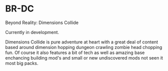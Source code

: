 BR-DC
=====

Beyond Reality: Dimensions Collide

Currently in development.

Dimensions Collide is pure adventure at heart with a great deal of content based around dimension hopping dungeon crawling zombie head chopping fun. Of course it also features a bit of tech as well as amazing base enchancing building mod's and small or new undiscovered mods not seen it most big packs.